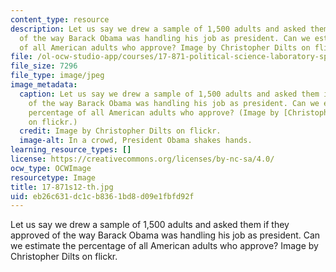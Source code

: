 ```yaml
---
content_type: resource
description: Let us say we drew a sample of 1,500 adults and asked them if they approved
  of the way Barack Obama was handling his job as president. Can we estimate the percentage
  of all American adults who approve? Image by Christopher Dilts on flickr.
file: /ol-ocw-studio-app/courses/17-871-political-science-laboratory-spring-2012/eb26c631dc1cb8361bd8d09e1fbfd92f_17-871s12-th.jpg
file_size: 7296
file_type: image/jpeg
image_metadata:
  caption: Let us say we drew a sample of 1,500 adults and asked them if they approved
    of the way Barack Obama was handling his job as president. Can we estimate the
    percentage of all American adults who approve? (Image by [Christopher Dilts](http://www.flickr.com/photos/barackobamadotcom/7709939772/)
    on flickr.)
  credit: Image by Christopher Dilts on flickr.
  image-alt: In a crowd, President Obama shakes hands.
learning_resource_types: []
license: https://creativecommons.org/licenses/by-nc-sa/4.0/
ocw_type: OCWImage
resourcetype: Image
title: 17-871s12-th.jpg
uid: eb26c631-dc1c-b836-1bd8-d09e1fbfd92f
---
```

Let us say we drew a sample of 1,500 adults and asked them if they approved of the way Barack Obama was handling his job as president. Can we estimate the percentage of all American adults who approve? Image by Christopher Dilts on flickr.